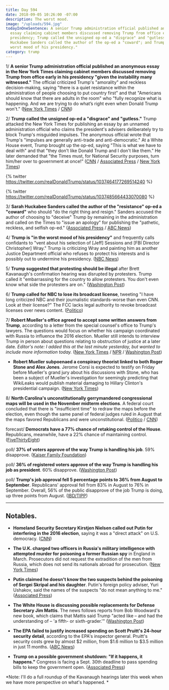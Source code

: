 ```yaml
---
title: Day 594
date: 2018-09-05 10:26:00 -07:00
description: The worst mood.
image: "/uploads/594.jpg"
todayInOneSentence: A senior Trump administration official published an anonymous
  essay claiming cabinet members discussed removing Trump from office early in his
  presidency; Trump called the unsigned op-ed a "disgrace" and "gutless" while Sarah
  Huckabee Sanders called the author of the op-ed a "coward"; and Trump is "in the
  worst mood of his presidency."
category: trump
---
```


1/ **A senior Trump administration official published an anonymous essay in the New York Times claiming cabinet members discussed removing Trump from office early in his presidency "given the instability many witnessed."** The official criticized Trump's "amorality" and reckless decision-making, saying "there is a quiet resistance within the administration of people choosing to put country first" and that "Americans should know that there are adults in the room" who "fully recognize what is happening. And we are trying to do what’s right even when Donald Trump won't." ([New York Times](https://www.nytimes.com/2018/09/05/opinion/trump-white-house-anonymous-resistance.html) / [CNN](https://www.cnn.com/2018/09/05/politics/nyt-trump-resistance-op-ed/index.html))

2/ **Trump called the unsigned op-ed a "disgrace" and "gutless."** Trump attacked the New York Times for publishing an essay by an unnamed administration official who claims the president's advisers deliberately try to block Trump's misguided impulses. The anonymous official wrote that Trump's "impulses are generally anti-trade and anti-democratic." At a White House event, Trump brought up the op-ed, saying "This is what we have to deal with" and that "they don't like Donald Trump and I don't like them." He later demanded that "the Times must, for National Security purposes, turn him/her over to government at once!" ([CNN](https://www.cnn.com/2018/09/05/politics/nyt-trump-resistance-op-ed/index.html) / [Associated Press](https://apnews.com/5d62a7c631604b1c9211a2188be4bb39/Anonymous-official-cites-Trump-'amorality'-in-NY-Times-op-ed) / [New York Times](https://www.nytimes.com/2018/09/05/us/politics/trump-new-york-times-anonymous-editorial.html))

{% twitter https://twitter.com/realDonaldTrump/status/1037464177269514240 %}

{% twitter https://twitter.com/realDonaldTrump/status/1037485664433070080 %}

3/ **Sarah Huckabee Sanders called the author of the "resistance" op-ed a "coward"** who should "do the right thing and resign." Sanders accused the author of choosing to "deceive" Trump by remaining in the administration and called on the Times to "issue an apology" for publishing the "pathetic, reckless, and selfish op-ed." ([Associated Press](https://apnews.com/76948f196ebb4120b209e24b7a78af83) / [ABC News](https://abcnews.go.com/Politics/wireStory/anonymous-official-cites-trump-amorality-ny-times-op-57629606))

4/ **Trump is "in the worst mood of his presidency"** and frequently calls confidants to "vent about his selection of \[Jeff\] Sessions and \[FBI Director Christopher\] Wray." Trump is criticizing Wray and painting him as another Justice Department official who refuses to protect his interests and is possibly out to undermine his presidency. ([NBC News](https://www.nbcnews.com/politics/donald-trump/christopher-wray-becomes-latest-target-trump-s-ire-n906326))

5/ **Trump suggested that protesting should be illegal** after Brett Kavanaugh's confirmation hearing was disrupted by protesters. Trump called it "embarrassing for the country to allow protesters. You don't even know what side the protesters are on."  ([Washington Post](https://www.washingtonpost.com/politics/trump-suggests-protesting-should-be-illegal/2018/09/04/11cfd9be-b0a0-11e8-aed9-001309990777_story.html?utm_term=.e8e4b1136452))

6/ **Trump called for NBC to lose its broadcast license**, tweeting "I have long criticized NBC and their journalistic standards-worse than even CNN. Look at their license?" The FCC lacks legal authority to revoke broadcast licenses over news content. ([Politico](https://www.politico.com/story/2018/09/04/trump-nbc-broadcast-licenses-806414))

7/ **Robert Mueller's office agreed to accept some written answers from Trump**, according to a letter from the special counsel's office to Trump's lawyers. The questions would focus on whether his campaign coordinated with Russia to influence the 2016 election. Mueller still intends to interview Trump in person about questions relating to obstruction of justice at a later date. *Editor's note: I added this at the last minute yesterday, but wanted to include more information today.* ([New York Times](https://www.nytimes.com/2018/09/04/us/politics/mueller-trump-russia-investigation.html) / [NPR](https://www.npr.org/2018/09/05/644737042/special-counsel-reportedly-agrees-to-accept-written-answers-from-president) / [Washington Post](https://www.washingtonpost.com/politics/mueller-tells-trumps-legal-team-that-he-will-accept-written-answers-on-campaign-questions/2018/09/04/63673368-b090-11e8-aed9-001309990777_story.html))

* **Robert Mueller subpoenaed a conspiracy theorist linked to both Roger Stone and Alex Jones**. Jerome Corsi is expected to testify on Friday before Mueller's grand jury about his discussions with Stone, who has been a subject of Mueller's investigation for seemingly predicting that WikiLeaks would publish material damaging to Hillary Clinton's presidential campaign. ([New York Times](https://www.nytimes.com/2018/09/05/us/politics/jerome-corsi-subpoena-mueller-investigation.html))

8/ **North Carolina's unconstitutionally gerrymandered congressional maps will be used in the November midterm elections**. A federal court concluded that there is "insufficient time" to redraw the maps before the election, even though the same panel of federal judges ruled in August that the maps favored Republicans and were unconstitutional. ([Politico](https://www.politico.com/story/2018/09/04/north-carolina-redistricting-midterms-807155) / [CNN](https://www.cnn.com/2018/09/04/politics/north-carolina-court-gerrymander-midterms/index.html))

forecast/ **Democrats have a 77% chance of retaking control of the House**. Republicans, meanwhile, have a 22% chance of maintaining control. ([FiveThirtyEight](https://projects.fivethirtyeight.com/2018-midterm-election-forecast/house/))

poll/ **37% of voters approve of the way Trump is handling his job**. 59% disapprove. ([Kaiser Family Foundation](https://www.kff.org/health-reform/poll-finding/kaiser-health-tracking-poll-late-summer-2018-the-election-pre-existing-conditions-and-surprises-on-medical-bills/))

poll/ **36% of registered voters approve of the way Trump is handling his job as president**. 60% disapprove. ([Washington Post](https://www.washingtonpost.com/page/2010-2019/WashingtonPost/2018/08/31/National-Politics/Polling/question_20686.xml?uuid=UnUesq0MEeiafc0wUE_5Ag))

poll/ **Trump's job approval fell 5 percentage points to 36% from August to September**. Republicans' approval fell from 83% in August to 76% in September. Overall, 56% of the public disapprove of the job Trump is doing, up three points from August. ([IBD/TIPP](https://www.investors.com/politics/ibdtipp-poll-presidential-approval-direction-of-country/))

---

## Notables.

* **Homeland Security Secretary Kirstjen Nielsen called out Putin for interfering in the 2016 election**, saying it was a "direct attack" on U.S. democracy. ([CNN](https://www.cnn.com/2018/09/05/politics/kirstjen-nielsen-russian-election-interference/index.html))

* **The U.K. charged two officers in Russia's military intelligence with attempted murder for poisoning a former Russian spy** in England in March. Prosecutors did not request the extradition of the men from Russia, which does not send its nationals abroad for prosecution. ([New York Times](https://www.nytimes.com/2018/09/05/world/europe/russia-uk-novichok-skripal.html))

* **Putin claimed he doesn't know the two suspects behind the poisoning of Sergei Skripal and his daughter**. Putin's foreign policy adviser, Yuri Ushakov, said the names of the suspects "do not mean anything to me." ([Associated Press](https://apnews.com/923de5b021e84a90aef52c856f85f2aa))

* **The White House is discussing possible replacements for Defense Secretary Jim Mattis**. The news follows reports from Bob Woodward's new book, which claims that Mattis said Trump "acted like – and had the understanding of – 'a fifth- or sixth-grader.'" ([Washington Post](https://www.washingtonpost.com/news/josh-rogin/wp/2018/09/05/the-white-house-is-discussing-potential-replacements-for-jim-mattis/))

* **The EPA failed to justify increased spending on Scott Pruitt's 24-hour security detail**, according to the EPA's inspector general. Pruitt's security costs grew by almost $2 million, from $1.6 million to $3.5 million in just 11 months. ([ABC News](https://abcnews.go.com/Politics/epa-watchdog-accuses-agency-failing-justify-scott-pruitts/story?id=57591461))

* **Trump on a possible government shutdown: "If it happens, it happens."** Congress is facing a Sept. 30th deadline to pass spending bills to keep the government open. ([Associated Press](https://apnews.com/894164282b024a24a4766ea237756e53/Trump-says-of-possible-shutdown:-'If-it-happens,-it-happens'))

\*Note: I'll do a full roundup of the Kavanaugh hearings later this week when we have more perspective on what's happened. \*
